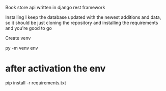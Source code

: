 Book store api written in django rest framework

Installing
I keep the database updated with the newest additions and data, so it should be just cloning the repository and installing the requirements and you're good to go

Create venv

py -m venv env
# after activation the env
pip install -r requirements.txt
